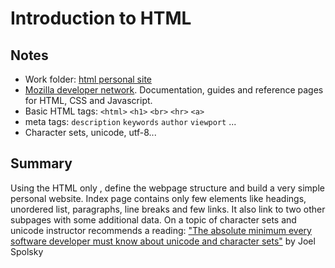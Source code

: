 # Introduction to HTML

## Notes

- Work folder: [html personal site](../html%20personal%20site/)
- [Mozilla developer network](https://developer.mozilla.org/en-US/). Documentation, guides and reference pages for HTML, CSS and Javascript. 
- Basic HTML tags: `<html>` `<h1>` `<br>` `<hr>` `<a>`
- meta tags: `description` `keywords` `author` `viewport` ...
- Character sets, unicode, utf-8...

## Summary

Using the HTML only , define the webpage structure and build a very simple personal website. Index page contains only few elements like headings, unordered list, paragraphs, line breaks and few links. It also link to two other subpages with some additional data. On a topic of character sets and unicode instructor recommends a reading: ["The absolute minimum every software developer must know about unicode and character sets"](https://www.joelonsoftware.com/2003/10/08/the-absolute-minimum-every-software-developer-absolutely-positively-must-know-about-unicode-and-character-sets-no-excuses/) by Joel Spolsky